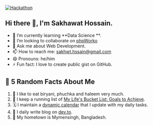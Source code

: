 <!-- [![Stand With Ukraine](https://raw.githubusercontent.com/vshymanskyy/StandWithUkraine/main/banner2-direct.svg)](https://stand-with-ukraine.pp.ua) -->
 [![Hackathon](assets/images/image.jpeg "I'm in the NASA Space Apps Challenge - National Hackathon, Bangladesh")](#) 
## Hi there 👋, I'm Sakhawat Hossain.
<!-- - 🔭 I’m currently working on <a href="https://github.com/shrudra/phpworko">phpWorko</a>. -->
- 🌱 I’m currently learning **Data Science **.
- 🚀 I’m looking to collaborate on <a href="https://github.com/shrudra/phpworko">phpWorko</a>
- 💬 Ask me about Web Development.
- 📫 How to reach me: <a href="mailto:sakhwt.hssain@gmail.com">sakhwt.hssain@gmail.com</a>
- 😄 Pronouns: he/him
- ⚡ Fun fact: I love to create public gist on GitHub.

## 🍿 5 Random Facts About Me

1. 🌭 I like to eat biryani, phuchka and haleem very much.
2. 📃 I keep a running list of [My Life's Bucket List: Goals to Achieve](https://shrudra.github.io/blog/about/bucket-list/).
3. 🗓️ I maintain a [dynamic calendar](https://shrudra.github.io/blog/about/calendar/) that I update with my daily tasks.
4. 📝 I daily write blog on [dev.to](https://dev.to/shrudra).
5. 🌇 My hometown is Mymensingh, Bangladesh.


